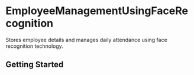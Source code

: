 # EmployeeManagementUsingFaceRecognition
Stores employee details and manages daily attendance using face recognition technology.

## Getting Started

